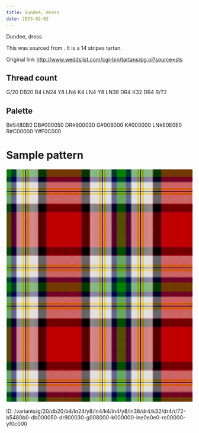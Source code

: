 ```yaml
---
title: Dundee, dress
date: 2023-02-02
---
```

Dundee, dress

This was sourced from <no value>.  It is a 14 stripes tartan.

Original link http://www.weddslist.com/cgi-bin/tartans/pg.pl?source=sts

## Thread count
G/20 DB20 B4 LN24 Y8 LN4 K4 LN4 Y8 LN38 DR4 K32 DR4 R/72

## Palette
B#5480B0 DB#000050 DR#900030 G#008000 K#000000 LN#E0E0E0 R#C00000 Y#F0C000

# Sample pattern

![Tartan detail](tartan.png "G/20 DB20 B4 LN24 Y8 LN4 K4 LN4 Y8 LN38 DR4 K32 DR4 R/72 tartan")

ID: /variants/g/20/db20/b4/ln24/y8/ln4/k4/ln4/y8/ln38/dr4/k32/dr4/r/72-b5480b0-db000050-dr900030-g008000-k000000-lne0e0e0-rc00000-yf0c000